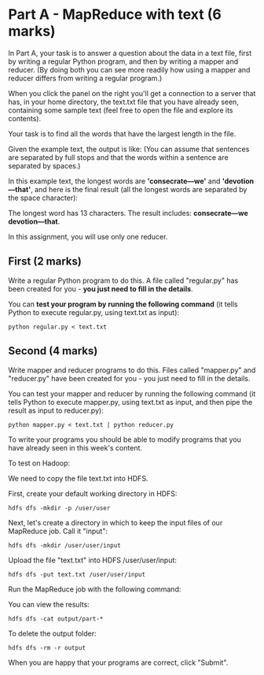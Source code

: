 #  Part A - MapReduce with text (6 marks)
In Part A, your task is to answer a question about the data in a text file, first by writing a regular Python program,
and then by writing a mapper and reducer. (By doing both you can see more readily how using a mapper and reducer differs
from writing a regular program.)

When you click the panel on the right you'll get a connection to a server that has, in your home directory, the
text.txt file that you have already seen, containing some sample text (feel free to open the file and explore its
contents).

Your task is to find all the words that have the largest length in the file.

Given the example text, the output is like: (You can assume that sentences are separated by full stops and that the
words within a sentence are separated by spaces.)

In this example text, the longest words are **'consecrate—we'** and **'devotion—that'**, and here is the final result (all the
longest words are separated by the space character):

The longest word has 13 characters. The result includes: **consecrate—we devotion—that**.

In this assignment, you will use only one reducer.

## First (2 marks)
Write a regular Python program to do this. A file called "regular.py" has been created for you - **you just need to fill
in the details**.

You can **test your program by running the following command** (it tells Python to execute regular.py, using text.txt as
input):

```python regular.py < text.txt```

## Second (4 marks)
Write mapper and reducer programs to do this. Files called "mapper.py" and "reducer.py" have been created for you - you
just need to fill in the details.

You can test your mapper and reducer by running the following command (it tells Python to execute mapper.py, using
text.txt as input, and then pipe the result as input to reducer.py):

```python mapper.py < text.txt | python reducer.py```

To write your programs you should be able to modify programs that you have already seen in this week's content.

To test on Hadoop:

We need to copy the file text.txt into HDFS.

First, create your default working directory in HDFS:

```hdfs dfs -mkdir -p /user/user```

Next, let's create a directory in which to keep the input files of our MapReduce job. Call it "input":

```hdfs dfs -mkdir /user/user/input```

 Upload the file "text.txt" into HDFS /user/user/input:

```hdfs dfs -put text.txt /user/user/input```

Run the MapReduce job with the following command:

[//]: # (```hadoop jar $HADOOP_HOME/share/hadoop/tools/lib/hadoop-streaming-*.jar -file ~/mapper.py -mapper ~/mapper.py -file ~/reducer.py -reducer ~/reducer.py -input input -output output''')

You can view the results:

```hdfs dfs -cat output/part-*```

To delete the output folder:

```hdfs dfs -rm -r output```

When you are happy that your programs are correct, click "Submit".